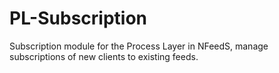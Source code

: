 # PL-Subscription
Subscription module for the Process Layer in NFeedS, manage subscriptions of new clients to existing feeds.
